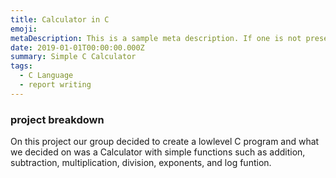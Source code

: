 ```yaml
---
title: Calculator in C
emoji: 
metaDescription: This is a sample meta description. If one is not present in your page/project's front matter, the default metadata.desciption will be used instead.
date: 2019-01-01T00:00:00.000Z
summary: Simple C Calculator
tags:
  - C Language
  - report writing
---
```


### project breakdown

On this project our group decided to create a lowlevel C program and what we decided on was a Calculator with simple functions such as addition, subtraction, multiplication, division, exponents, and log funtion.



